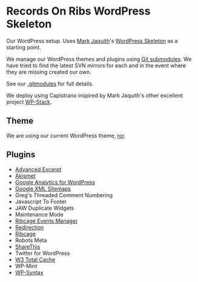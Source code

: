 # Records On Ribs WordPress Skeleton

Our WordPress setup. Uses [Mark Jaquith](http://markjaquith.com/)'s [WordPress Skeleton](https://github.com/markjaquith/WordPress-Skeleton) as a starting point.

We manage our WordPress themes and plugins using [Git submodules](http://git-scm.com/book/en/Git-Tools-Submodules). We have tried to find the latest SVN mirrors for each and in the event where they are missing created our own. 

See our [.gitmodules](https://github.com/recordsonribs/wordpress/blob/master/.gitmodules) for full details.

We deploy using Capistrano inspired by Mark Jaquith's other excellent project [WP-Stack](https://github.com/markjaquith/WP-Stack).

## Theme

We are using our current WordPress theme, [ror](https://github.com/recordsonribs/ror).

## Plugins

- [Advanced Excerpt](https://github.com/crowdfavorite/mirror-wp-advanced-excerpt)
- [Akismet](https://github.com/crowdfavorite-mirrors/wp-akismet)
- [Google Analytics for WordPress](https://github.com/crowdfavorite-mirrors/wp-google-analytics-for-wordpress)
- [Google XML Sitemaps](https://github.com/crowdfavorite-mirrors/wp-google-sitemap-generator)
- Greg's Threaded Comment Numbering
- Javascript To Footer
- JAW Duplicate Widgets
- Maintenance Mode
- [Ribcage Events Manager](https://github.com/recordsonribs/Ribcage-Events-Manager)
- [Redirection](https://github.com/crowdfavorite-mirrors/wp-redirection)
- [Ribcage](https://github.com/recordsonribs/ribcage)
- Robots Meta
- [ShareThis](https://github.com/crowdfavorite/mirror-wp-share-this)
- Twitter for WordPress
- [W3 Total Cache](https://github.com/crowdfavorite-mirrors/wp-w3-total-cache)
- WP-Mint
- [WP-Syntax](https://github.com/shazahm1/WP-Syntax)
